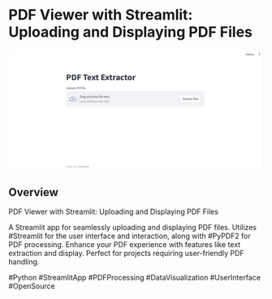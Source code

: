 # PDF Viewer with Streamlit: Uploading and Displaying PDF Files

![Project Image](https://github.com/wonderakwei/pdf-viewer-streamlit-upload-and-display/blob/main/app_screenshot.jpg)

## Overview

PDF Viewer with Streamlit: Uploading and Displaying PDF Files

A Streamlit app for seamlessly uploading and displaying PDF files. Utilizes #Streamlit for the user interface and interaction, along with #PyPDF2 for PDF processing. Enhance your PDF experience with features like text extraction and display. Perfect for projects requiring user-friendly PDF handling.

#Python #StreamlitApp #PDFProcessing #DataVisualization #UserInterface #OpenSource


